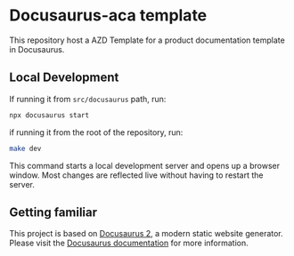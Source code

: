 # Docusaurus-aca template

This repository host a AZD Template for a product documentation template in Docusaurus.

## Local Development

If running it from `src/docusaurus` path, run:

```sh
npx docusaurus start
```

if running it from the root of the repository, run:


```sh
make dev
```

This command starts a local development server and opens up a browser window. Most changes are reflected live without having to restart the server.



## Getting familiar

This project is based on [Docusaurus 2](https://v2.docusaurus.io/), a modern static website generator. Please visit the [Docusaurus documentation](https://v2.docusaurus.io/docs/) for more information.
